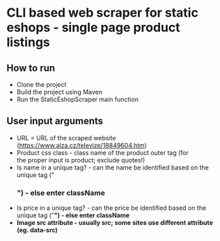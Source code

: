 # CLI based web scraper for static eshops - single page product listings

## How to run

- Clone the project
- Build the project using Maven
- Run the StaticEshopScraper main function

## User input arguments

- URL = URL of the scraped website (https://www.alza.cz/televize/18849604.htm)
- Product css class - class name of the product outer tag (for <div class="product"> the proper input is product; exclude quotes!)
- Is name in a unique tag? - can the name be identified based on the unique tag ("<h3>") - else enter className
- Is price in a unique tag? - can the price be identified based on the unique tag ("<strong>") - else enter className
- Image src attribute - usually src; some sites use different attribute (eg. data-src)
